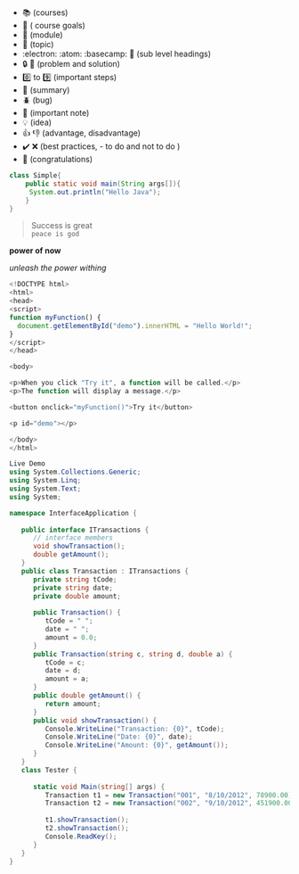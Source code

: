 - :books: (courses)
- :dart: ( course goals)
- :beginner: (module)
- :rocket: (topic)
- :electron: :atom: :basecamp: :tea:  (sub level headings)
- :lock: :key: (problem and solution)
- :zero: to :nine: (important steps)
- :gem: (summary)
- :beetle: (bug)
- :loudspeaker: (important note)
- :bulb: (idea)
- :thumbsup: :thumbsdown: (advantage, disadvantage)
- :heavy_check_mark: :x: (best practices, - to do and not to do )
- :tada: (congratulations)

``` java
class Simple{  
    public static void main(String args[]){  
     System.out.println("Hello Java");  
    }  
}  
```

> Success is great  
`peace is god   ` 

**power of now**  

*unleash the power withing*

``` javascript
<!DOCTYPE html>
<html>
<head>
<script>
function myFunction() {
  document.getElementById("demo").innerHTML = "Hello World!";
}
</script>
</head>

<body>

<p>When you click "Try it", a function will be called.</p>
<p>The function will display a message.</p>

<button onclick="myFunction()">Try it</button>

<p id="demo"></p>

</body>
</html>
```

``` c#
Live Demo
using System.Collections.Generic;
using System.Linq;
using System.Text;
using System;

namespace InterfaceApplication {
   
   public interface ITransactions {
      // interface members
      void showTransaction();
      double getAmount();
   }
   public class Transaction : ITransactions {
      private string tCode;
      private string date;
      private double amount;
      
      public Transaction() {
         tCode = " ";
         date = " ";
         amount = 0.0;
      }
      public Transaction(string c, string d, double a) {
         tCode = c;
         date = d;
         amount = a;
      }
      public double getAmount() {
         return amount;
      }
      public void showTransaction() {
         Console.WriteLine("Transaction: {0}", tCode);
         Console.WriteLine("Date: {0}", date);
         Console.WriteLine("Amount: {0}", getAmount());
      }
   }
   class Tester {
     
      static void Main(string[] args) {
         Transaction t1 = new Transaction("001", "8/10/2012", 78900.00);
         Transaction t2 = new Transaction("002", "9/10/2012", 451900.00);
         
         t1.showTransaction();
         t2.showTransaction();
         Console.ReadKey();
      }
   }
}
```